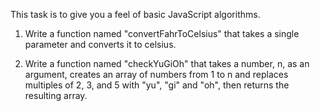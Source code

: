 This task is to give you a feel of basic JavaScript algorithms.

1. Write a function named "convertFahrToCelsius" that takes a single parameter and converts it to celsius.

 

2. Write a function named "checkYuGiOh" that takes a number, n, as an argument, creates an array of numbers from 1 to n and replaces multiples of 2, 3, and 5 with "yu", "gi" and "oh", then returns the resulting array.
